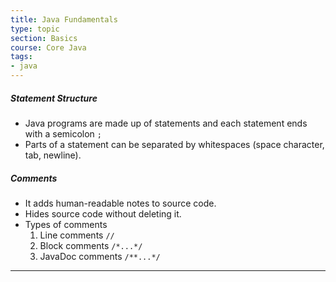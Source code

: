 ```yaml
---
title: Java Fundamentals
type: topic
section: Basics
course: Core Java
tags:
- java
---
```

##### Statement Structure
- Java programs are made up of statements and each statement ends with a semicolon `;`
- Parts of a statement can be separated by whitespaces (space character, tab, newline).

##### Comments
- It adds human-readable notes to source code.
- Hides source code without deleting it.
- Types of comments
  1. Line comments `//`
  2. Block comments `/*...*/`
  3. JavaDoc comments `/**...*/`

---






